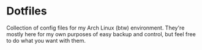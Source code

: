 # Dotfiles
Collection of config files for my Arch Linux (btw) environment. They're mostly here for my own purposes of easy backup and control, but feel free to do what you want with them.
